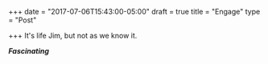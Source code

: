 +++
date = "2017-07-06T15:43:00-05:00"
draft = true
title = "Engage"
type = "Post"

+++
It's life Jim, but not as we know it.

***Fascinating***